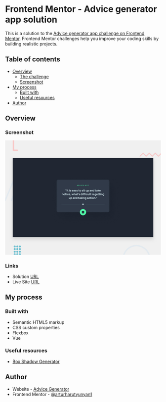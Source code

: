 # Frontend Mentor - Advice generator app solution

This is a solution to the [Advice generator app challenge on Frontend Mentor](https://www.frontendmentor.io/challenges/advice-generator-app-QdUG-13db). Frontend Mentor challenges help you improve your coding skills by building realistic projects.

## Table of contents

- [Overview](#overview)
  - [The challenge](#the-challenge)
  - [Screenshot](#screenshot)
- [My process](#my-process)
  - [Built with](#built-with)
  - [Useful resources](#useful-resources)
- [Author](#author)

## Overview


### Screenshot

![](./src/assets/images/preview.jpg)

### Links

- Solution [URL](https://www.frontendmentor.io/challenges/advice-generator-app-QdUG-13db)
- Live Site [URL](https://pr-advice-generator.vercel.app)

## My process

### Built with

- Semantic HTML5 markup
- CSS custom properties
- Flexbox
- Vue

### Useful resources

- [Box Shadow Generator](https://html-css-js.com/css/generator/box-shadow/)

## Author

- Website - [Advice Generator](https://arturharutyunyan1.github.io/advice-generator/)
- Frontend Mentor - [@arturharutyunyan1](https://www.frontendmentor.io/profile/ArturHarutyunyan1)
